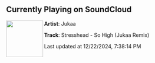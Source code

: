 ## Currently Playing on SoundCloud

[<img align="left" width="100" src="https://i1.sndcdn.com/artworks-LOkU8iTVJaBObI54-zslbtQ-t500x500.jpg">](https://soundcloud.com/jukaamusic/stresshead-so-high-jukaa-remix?in=saxurn/sets/sp-ral/)

**Artist**: Jukaa 

**Track**: Stresshead - So High (Jukaa Remix)

Last updated at 12/22/2024, 7:38:14 PM
